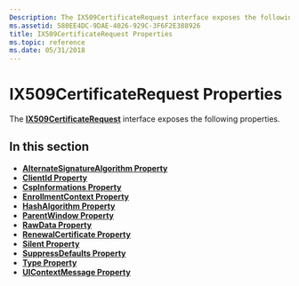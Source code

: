 ```yaml
---
Description: The IX509CertificateRequest interface exposes the following properties.
ms.assetid: 580EE4DC-9DAE-4026-929C-3F6F2E388926
title: IX509CertificateRequest Properties
ms.topic: reference
ms.date: 05/31/2018
---
```


# IX509CertificateRequest Properties

The [**IX509CertificateRequest**](/windows/desktop/api/CertEnroll/nn-certenroll-ix509certificaterequest) interface exposes the following properties.

## In this section

-   [**AlternateSignatureAlgorithm Property**](/windows/desktop/api/CertEnroll/nf-certenroll-ix509certificaterequest-get_alternatesignaturealgorithm)
-   [**ClientId Property**](/windows/desktop/api/CertEnroll/nf-certenroll-ix509certificaterequest-get_clientid)
-   [**CspInformations Property**](/windows/desktop/api/CertEnroll/nf-certenroll-ix509certificaterequest-get_cspinformations)
-   [**EnrollmentContext Property**](/windows/desktop/api/CertEnroll/nf-certenroll-ix509certificaterequest-get_enrollmentcontext)
-   [**HashAlgorithm Property**](/windows/desktop/api/CertEnroll/nf-certenroll-ix509certificaterequest-get_hashalgorithm)
-   [**ParentWindow Property**](/windows/desktop/api/CertEnroll/nf-certenroll-ix509certificaterequest-get_parentwindow)
-   [**RawData Property**](/windows/desktop/api/CertEnroll/nf-certenroll-ix509certificaterequest-get_rawdata)
-   [**RenewalCertificate Property**](/windows/desktop/api/CertEnroll/nf-certenroll-ix509certificaterequest-get_renewalcertificate)
-   [**Silent Property**](/windows/desktop/api/CertEnroll/nf-certenroll-ix509certificaterequest-get_silent)
-   [**SuppressDefaults Property**](/windows/desktop/api/CertEnroll/nf-certenroll-ix509certificaterequest-get_suppressdefaults)
-   [**Type Property**](/windows/desktop/api/CertEnroll/nf-certenroll-ix509certificaterequest-get_type)
-   [**UIContextMessage Property**](/windows/desktop/api/CertEnroll/nf-certenroll-ix509certificaterequest-get_uicontextmessage)

 

 



